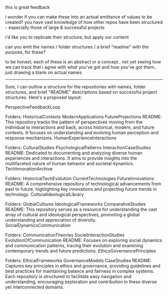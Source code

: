 

this is great feedback

i wonder if you can make these into an actual emittance of values to be created? 
you have vast knowledge of how other repos have been structured - especially those of large & successful projects

i'd like you to replicate their structure, but apply our content

can you emit the names / folder structures / a brief "readme" with the purpose, for these?


to be honest; each of these is an abstract or a concept.. not yet seeing how we can track that 
i agree with what you've got and how you've got them.. 
just drawing a blank on actual names 

-----
Sure, I can outline a structure for the repositories with names, folder structures, and brief "README" descriptions based on successful project structures. Here's a proposed layout:

PerspectiveFeedbackLoop

Folders:
HistoricalContexts
ModernApplications
FutureProjections
README: This repository tracks the pattern of perspectives moving from the individual to interactions and back, across historical, modern, and future contexts. It focuses on understanding and evolving human perception and response mechanisms.
HumanExperienceInteractions

Folders:
CulturalStudies
PsychologicalPatterns
InteractionCaseStudies
README: Dedicated to documenting and analyzing diverse human experiences and interactions. It aims to provide insights into the multifaceted nature of human behavior and societal dynamics.
TechInnovationArchive

Folders:
HistoricalTechEvolution
CurrentTechnologies
FutureInnovations
README: A comprehensive repository of technological advancements from past to future, highlighting key innovations and projecting future trends in technology.
CulturalIdeologicalLibrary

Folders:
GlobalCultures
IdeologicalFrameworks
ComparativeStudies
README: This repository serves as a resource for understanding the vast array of cultural and ideological perspectives, promoting a global understanding and appreciation of diversity.
SocialDynamicsCommunication

Folders:
CommunicationTheories
SocialInteractionStudies
EvolutionOfCommunication
README: Focuses on exploring social dynamics and communication patterns, tracing their evolution and examining contemporary trends and future predictions.
EthicsGovernancePrinciples

Folders:
EthicalFrameworks
GovernanceModels
CaseStudies
README: Captures key principles in ethics and governance, providing guidelines and best practices for maintaining balance and fairness in complex systems.
Each repository is structured to facilitate easy navigation and understanding, encouraging exploration and contribution in these diverse yet interconnected domains.
